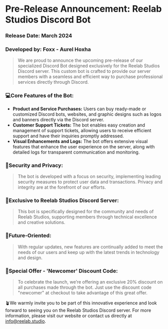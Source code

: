 # Pre-Release Announcement: Reelab Studios Discord Bot

### Release Date: March 2024

### Developed by: Foxx - Aurel Hoxha

> We are proud to announce the upcoming pre-release of our specialized Discord Bot designed exclusively for the Reelab Studios Discord server. This custom bot is crafted to provide our server members with a seamless and efficient way to purchase professional services directly through Discord.

### 💻Core Features of the Bot:

- **Product and Service Purchases:** Users can buy ready-made or customized Discord bots, websites, and graphic designs such as logos and banners directly via the Discord server.
- **Customer Support Tickets:** The bot enables easy creation and management of support tickets, allowing users to receive efficient support and have their inquiries promptly addressed.
- **Visual Enhancements and Logs:** The bot offers extensive visual features that enhance the user experience on the server, along with detailed logs for transparent communication and monitoring.

### 🔐Security and Privacy:
> The bot is developed with a focus on security, implementing leading security measures to protect user data and transactions. Privacy and integrity are at the forefront of our efforts.

### 🌱Exclusive to Reelab Studios Discord Server:
> This bot is specifically designed for the community and needs of Reelab Studios, supporting members through technical excellence and creative solutions.

### 🔮Future-Oriented:
> With regular updates, new features are continually added to meet the needs of our users and keep up with the latest trends in technology and design.

### 🚀Special Offer - 'Newcomer' Discount Code:
> To celebrate the launch, we’re offering an exclusive 20% discount on all purchases made through the bot. Just use the discount code "newcomer" at checkout to take advantage of this great offer.


🪴We warmly invite you to be part of this innovative experience and look forward to seeing you on the Reelab Studios Discord server. For more information, please visit our website or contact us directly at info@reelab.studio.